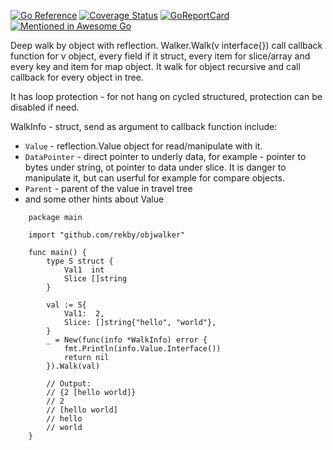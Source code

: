 [![Go Reference](https://pkg.go.dev/badge/github.com/rekby/objwalker.svg)](https://pkg.go.dev/github.com/rekby/objwalker)
[![Coverage Status](https://coveralls.io/repos/github/rekby/objwalker/badge.svg?branch=master)](https://coveralls.io/github/rekby/objwalker?branch=master)
[![GoReportCard](https://goreportcard.com/badge/github.com/rekby/objwalker)](https://goreportcard.com/report/github.com/rekby/objwalker)
[![Mentioned in Awesome Go](https://awesome.re/mentioned-badge.svg)](https://github.com/avelino/awesome-go)

Deep walk by object with reflection. Walker.Walk(v interface{}) call callback function for v object, every field if it struct, every item for slice/array and every key and item for map object. It walk for object recursive and call callback for every object in tree.

It has loop protection - for not hang on cycled structured, protection can be disabled if need.

WalkInfo - struct, send as argument to callback function include:

* ```Value``` - reflection.Value object for read/manipulate with it.
* ```DataPointer``` - direct pointer to underly data, for example - pointer to bytes under string, ot pointer to data under slice. It is danger to manipulate it, but can userful for example for compare objects.
* ```Parent``` - parent of the value in travel tree
* and some other hints about Value

```golang
    package main

    import "github.com/rekby/objwalker"

    func main() {
		type S struct {
			Val1  int
			Slice []string
		}

		val := S{
			Val1:  2,
			Slice: []string{"hello", "world"},
		}
		_ = New(func(info *WalkInfo) error {
			fmt.Println(info.Value.Interface())
			return nil
		}).Walk(val)

		// Output:
		// {2 [hello world]}
		// 2
		// [hello world]
		// hello
		// world
	}
```
